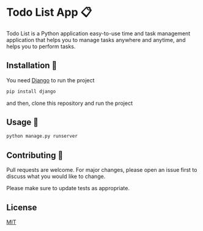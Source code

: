 # Todo List App 📋
Todo List is a Python application easy-to-use time and task management application that helps you to manage tasks anywhere and anytime, and helps you to perform tasks.

## Installation 🚀 

You need [Django](https://www.djangoproject.com/) to run the project

```bash
pip install django
```
and then, clone this repository and run the project

## Usage 📁

```bash
python manage.py runserver
```

## Contributing 🔧
Pull requests are welcome. For major changes, please open an issue first to discuss what you would like to change.

Please make sure to update tests as appropriate.

## License
[MIT](https://choosealicense.com/licenses/mit/)